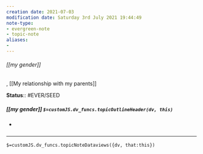 ```yaml
---
creation date: 2021-07-03
modification date: Saturday 3rd July 2021 19:44:49
note-type: 
- evergreen-note
- topic-note
aliases:
- 
---
```

 
###### [[my gender]]

, [[My relationship with my parents]]

**Status**:: #EVER/SEED

##### [[my gender]] `$=customJS.dv_funcs.topicOutlineHeader(dv, this)`

- 


### <hr class="dataviews"/>
`$=customJS.dv_funcs.topicNoteDataviews({dv, that:this})`